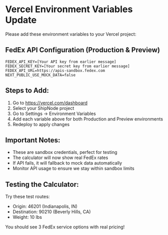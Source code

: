 # Vercel Environment Variables Update

Please add these environment variables to your Vercel project:

## FedEx API Configuration (Production & Preview)

```
FEDEX_API_KEY=[Your API key from earlier message]
FEDEX_SECRET_KEY=[Your secret key from earlier message]
FEDEX_API_URL=https://apis-sandbox.fedex.com
NEXT_PUBLIC_USE_MOCK_DATA=false
```

## Steps to Add:

1. Go to https://vercel.com/dashboard
2. Select your ShipNode project
3. Go to Settings → Environment Variables
4. Add each variable above for both Production and Preview environments
5. Redeploy to apply changes

## Important Notes:

- These are sandbox credentials, perfect for testing
- The calculator will now show real FedEx rates
- If API fails, it will fallback to mock data automatically
- Monitor API usage to ensure we stay within sandbox limits

## Testing the Calculator:

Try these test routes:
- Origin: 46201 (Indianapolis, IN)
- Destination: 90210 (Beverly Hills, CA)
- Weight: 10 lbs

You should see 3 FedEx service options with real pricing!